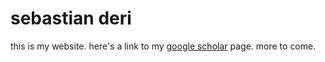<!doctype html>

<html>
	<head>
		<meta charset="utf-8">
		<title>sebastian deri</title>
		<link type="text/css" rel="stylesheet" href="main.css">
	</head>

<body>
	<h1>sebastian deri</h1>
  	<p>this is my website. here's a link to my <a href="https://scholar.google.com/citations?user=-XzVPewAAAAJ&hl=en&oi=ao">
		google scholar</a> page. more to come.</p>
</body>
</html>
